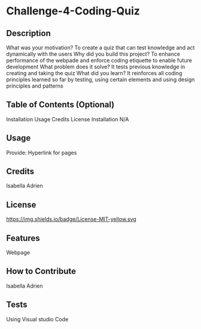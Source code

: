 # Challenge-4-Coding-Quiz
## Description

What was your motivation? To create a quiz that can test knowledge and act dynamically with the users
Why did you build this project? To enhance performance of the webpade and enforce coding etiquette to enable future development
What problem does it solve? It tests previous knowledge in creating and taking the quiz
What did you learn? It reinforces all coding principles learned so far by testing, using certain elements and using design principles and patterns

## Table of Contents (Optional)

Installation
Usage
Credits
License
Installation
N/A

## Usage

Provide: Hyperlink for pages

## Credits

Isabella Adrien

## License
https://img.shields.io/badge/License-MIT-yellow.svg

## Features

Webpage

## How to Contribute

Isabella Adrien

## Tests

Using Visual studio Code
